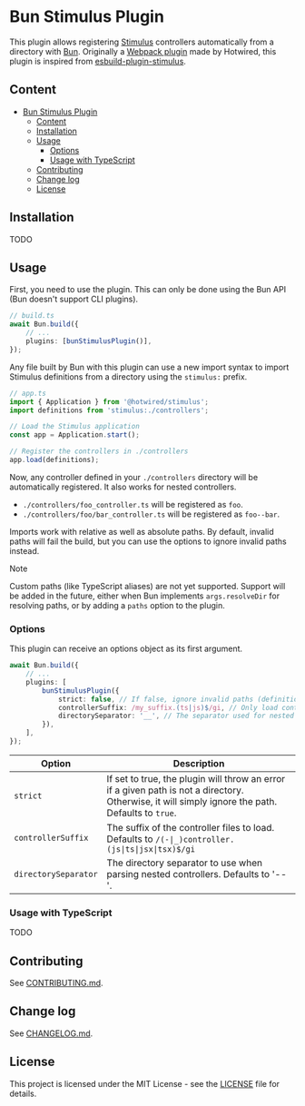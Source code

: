# Bun Stimulus Plugin

This plugin allows registering [Stimulus](https://stimulus.hotwired.dev/) controllers automatically from a directory with [Bun](https://bun.sh/).
Originally a [Webpack plugin](https://github.com/hotwired/stimulus-webpack-helpers) made by Hotwired, this plugin is inspired from [esbuild-plugin-stimulus](https://github.com/zombiezen/esbuild-plugin-stimulus).

## Content

-   [Bun Stimulus Plugin](#bun-stimulus-plugin)
    -   [Content](#content)
    -   [Installation](#installation)
    -   [Usage](#usage)
        -   [Options](#options)
        -   [Usage with TypeScript](#usage-with-typescript)
    -   [Contributing](#contributing)
    -   [Change log](#change-log)
    -   [License](#license)

## Installation

TODO

## Usage

First, you need to use the plugin. This can only be done using the Bun API (Bun doesn't support CLI plugins).

```ts
// build.ts
await Bun.build({
    // ...
    plugins: [bunStimulusPlugin()],
});
```

Any file built by Bun with this plugin can use a new import syntax to import Stimulus definitions from a directory using the `stimulus:` prefix.

```ts
// app.ts
import { Application } from '@hotwired/stimulus';
import definitions from 'stimulus:./controllers';

// Load the Stimulus application
const app = Application.start();

// Register the controllers in ./controllers
app.load(definitions);
```

Now, any controller defined in your `./controllers` directory will be automatically registered. It also works for nested controllers.

-   `./controllers/foo_controller.ts` will be registered as `foo`.
-   `./controllers/foo/bar_controller.ts` will be registered as `foo--bar`.

Imports work with relative as well as absolute paths. By default, invalid paths will fail the build, but you can use the options to ignore invalid paths instead.

> [!NOTE]
> Custom paths (like TypeScript aliases) are not yet supported. Support will be added in the future, either when Bun implements `args.resolveDir` for resolving paths, or by adding a `paths` option to the plugin.

### Options

This plugin can receive an options object as its first argument.

```ts
await Bun.build({
    // ...
    plugins: [
        bunStimulusPlugin({
            strict: false, // If false, ignore invalid paths (definitions will be empty) -- default: true
            controllerSuffix: /my_suffix.(ts|js)$/gi, // Only load controllers with this suffix -- default: /(-|_)controller.(js|ts|jsx|tsx)$/gi
            directorySeparator: '__', // The separator used for nested controllers -- default: '--'
        }),
    ],
});
```

| Option               | Description                                                                                                                                       |
| -------------------- | ------------------------------------------------------------------------------------------------------------------------------------------------- |
| `strict`             | If set to true, the plugin will throw an error if a given path is not a directory. Otherwise, it will simply ignore the path. Defaults to `true`. |
| `controllerSuffix`   | The suffix of the controller files to load. Defaults to `/(-\|_)controller.(js\|ts\|jsx\|tsx)$/gi`                                                |
| `directorySeparator` | The directory separator to use when parsing nested controllers. Defaults to '--'.                                                                 |

### Usage with TypeScript

TODO

## Contributing

See [CONTRIBUTING.md](./CONTRIBUTING.md).

## Change log

See [CHANGELOG.md](./CHANGELOG.md).

## License

This project is licensed under the MIT License - see the [LICENSE](./LICENSE) file for details.
